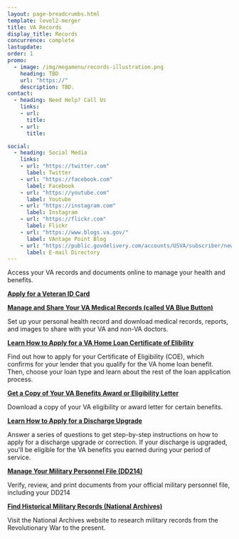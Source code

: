 ```yaml
---
layout: page-breadcrumbs.html
template: level2-merger
title: VA Records
display_title: Records
concurrence: complete
lastupdate:
order: 1
promo:
  - image: /img/megamenu/records-illustration.png
    heading: TBD
    url: "https://"
    description: TBD.
contact:
  - heading: Need Help? Call Us
    links:
    - url: 
      title: 
    - url: 
      title: 

social:
  - heading: Social Media
    links:
    - url: "https://twitter.com"
      label: Twitter
    - url: "https://facebook.com"
      label: Facebook
    - url: "https://youtube.com"
      label: Youtube
    - url: "https://instagram.com"
      label: Instagram
    - url: "https://flickr.com"
      label: Flickr
    - url: "https://www.blogs.va.gov/"
      label: VAntage Point Blog
    - url: "https://public.govdelivery.com/accounts/USVA/subscriber/new/"
      label: E-mail Directory
---
```


<p class="va-introtext">
Access your VA records and documents online to manage your health and benefits.
</p>

  <div class="link">
    <a href="https://www.vets.gov/veteran-id-card/"><b>Apply for a Veteran ID Card</b></a>
    <p></p>
  </div>

  <div class="link">
    <a href=""><b>Manage and Share Your VA Medical Records (called VA Blue Button)</b></a>
    <p>Set up your personal health record and download medical records, reports, and images to share with your VA and non-VA doctors.</p>
  </div>

  <div class="link">
    <a href="https://vets.gov/housing-assistance/home-loans/apply-for-certificate-of-eligibility/"><b>Learn How to Apply for a VA Home Loan Certificate of Elibility</b></a>
    <p>Find out how to apply for your Certificate of Eligibility (COE), which confirms for your lender that you qualify for the VA home loan benefit. Then, choose your loan type and learn about the rest of the loan application process.</p>
  </div>

  <div class="link">
    <a href="https://www.vets.gov/download-va-letters/"><b>Get a Copy of Your VA Benefits Award or Eligibility Letter</b></a>
    <p>Download a copy of your VA eligibility or award letter for certain benefits.</p>
  </div>

  <div class="link">
    <a href="https://www.vets.gov/discharge-upgrade-instructions/"><b>Learn How to Apply for a Discharge Upgrade</b></a>
    <p>Answer a series of questions to get step-by-step instructions on how to apply for a discharge upgrade or correction. If your discharge is upgraded, you'll be eligible for the VA benefits you earned during your period of service.</p>
  </div>

<div class="link">
    <a href="ebenefits.va.gov/ebenefits/about/feature?feature=military-personnel-file"><b>Manage Your Military Personnel File (DD214)</b></a>
    <p>Verify, review, and print documents from your official military personnel file, including your DD214</p>
  </div>

  <div class="link">
    <a href="https://www.archives.gov/"><b>Find Historical Military Records (National Archives)</b></a>
    <p>Visit the National Archives website to research military records from the Revolutionary War to the present.</p>
  </div>

</section>
